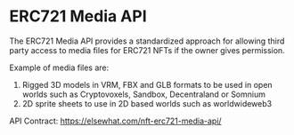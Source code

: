 # ERC721 Media API

The ERC721 Media API provides a standardized approach for allowing third party access to media files for ERC721 NFTs if the owner gives permission. 

Example of media files are:  
1. Rigged 3D models in VRM, FBX and GLB formats to be used in open worlds such as Cryptovoxels, Sandbox, Decentraland or Somnium  
1. 2D sprite sheets to use in 2D based worlds such as worldwideweb3

API Contract: https://elsewhat.com/nft-erc721-media-api/

